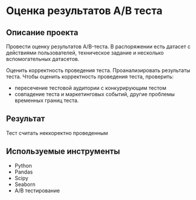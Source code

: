 # Оценка результатов A/B теста

## Описание проекта
Провести оценку результатов A/B-теста. В распоряжении есть датасет с действиями пользователей, техническое задание и несколько вспомогательных датасетов.

Оценить корректность проведения теста. Проанализировать результаты теста. Чтобы оценить корректность проведения теста, проверить:
- пересечение тестовой аудитории с конкурирующим тестом
- совпадение теста и маркетинговых событий, другие проблемы временных границ теста.

## Результат
Тест считать неккоректно проведенным

## Используемые инструменты
* Python
* Pandas
* Scipy
* Seaborn
* A/B тестирование
